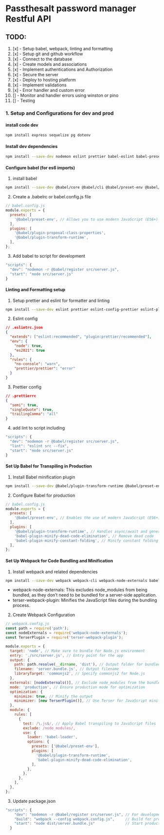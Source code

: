 # Passthesalt password manager Restful API

## TODO:

1. [x] - Setup babel, webpack, linting and formatting
2. [x] - Setup git and github workflow
3. [x] - Connect to the database
4. [x] - Create models and associations
5. [x] - Implement authentications and Authorization
6. [x] - Secure the server
7. [x] - Deploy to hosting platform
8. [x] - Implement validations
9. [x] - Error handler and custom error
10. [] - Monitor and handler errors using winston or pino
11. [] - Testing

### 1. Setup and Configurations for dev and prod

#### install code dev

```bash
npm install express sequelize pg dotenv

```

#### Install dev dependencies

```bash
npm install --save-dev nodemon eslint prettier babel-eslint babel-preset-env
```

#### Configure babel (for es6 imports)

1. install babel

```bash
npm install --save-dev @babel/core @babel/cli @babel/preset-env @babel/register
```

2. Create a .babelrc or babel.config.js file

```js
// babel.config.js
module.exports = {
  presets: [
    '@babel/preset-env', // Allows you to use modern JavaScript (ES6+)
  ],
  plugins: [
    '@babel/plugin-proposal-class-properties',
    '@babel/plugin-transform-runtime',
  ],
};
```

3. Add babel to script for development

```js
"scripts": {
  "dev": "nodemon -r @babel/register src/server.js",
  "start": "node src/server.js"
}
```

#### Linting and Formatting setup

1. Setup prettier and eslint for formatter and linting

```bash
npm install --save-dev eslint prettier eslint-config-prettier eslint-plugin-prettier
```

2. Eslint config

```json
// .eslintrc.json
{
  "extends": ["eslint:recommended", "plugin:prettier/recommended"],
  "env": {
    "node": true,
    "es2021": true
  },
  "rules": {
    "no-console": "warn",
    "prettier/prettier": "error"
  }
}
```

3. Prettier config

```json
// .prettierrc
{
  "semi": true,
  "singleQuote": true,
  "trailingComma": "all"
}
```

4. add lint to script including

```js
"scripts": {
  "dev": "nodemon -r @babel/register src/server.js",
  "lint": "eslint src --fix",
  "start": "node src/server.js"
}
```

#### Set Up Babel for Transpiling in Production

1. Install Babel minification plugin

```bash
npm install --save-dev @babel/plugin-transform-runtime @babel/preset-env babel-minify
```

2. Configure Babel for production

```js
// babel.config.js
module.exports = {
  presets: [
    '@babel/preset-env', // Enables the use of modern JavaScript (ES6+)
  ],
  plugins: [
    '@babel/plugin-transform-runtime', // Handles async/await and generator functions
    'babel-plugin-minify-dead-code-elimination', // Remove dead code
    'babel-plugin-minify-constant-folding', // Minify constant folding
  ],
};
```

#### Set Up Webpack for Code Bundling and Minification

1. Install webpack and related dependencies

```bash
npm install --save-dev webpack webpack-cli webpack-node-externals babel-loader terser-webpack-plugin
```

- webpack-node-externals: This excludes node_modules from being bundled, as they don’t need to be bundled for a server-side application.
- terser-webpack-plugin: Minifies the JavaScript files during the bundling process.

2. Create Webpack Configuration

```js
// webpack.config.js
const path = require('path');
const nodeExternals = require('webpack-node-externals');
const TerserPlugin = require('terser-webpack-plugin');

module.exports = {
  target: 'node', // Make sure to bundle for Node.js environment
  entry: './src/server.js', // Entry point for the app
  output: {
    path: path.resolve(__dirname, 'dist'), // Output folder for bundled files
    filename: 'server.bundle.js', // Output filename
    libraryTarget: 'commonjs2', // Specify commonjs2 for Node.js
  },
  externals: [nodeExternals()], // Exclude node_modules from the bundle
  mode: 'production', // Ensure production mode for optimization
  optimization: {
    minimize: true, // Minify the output
    minimizer: [new TerserPlugin()], // Use Terser for JavaScript minification
  },
  module: {
    rules: [
      {
        test: /\.js$/, // Apply Babel transpiling to JavaScript files
        exclude: /node_modules/,
        use: {
          loader: 'babel-loader',
          options: {
            presets: ['@babel/preset-env'],
            plugins: [
              '@babel/plugin-transform-runtime',
              'babel-plugin-minify-dead-code-elimination',
            ],
          },
        },
      },
    ],
  },
};
```

3. Update package.json

```js
"scripts": {
    "dev": "nodemon -r @babel/register src/server.js", // For development
    "build": "webpack --config webpack.config.js",     // Build for production
    "start": "node dist/server.bundle.js"              // Start production server
  }
```

